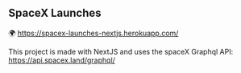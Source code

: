 ## SpaceX Launches

🌍 https://spacex-launches-nextjs.herokuapp.com/

This project is made with NextJS and uses the spaceX Graphql API: https://api.spacex.land/graphql/
